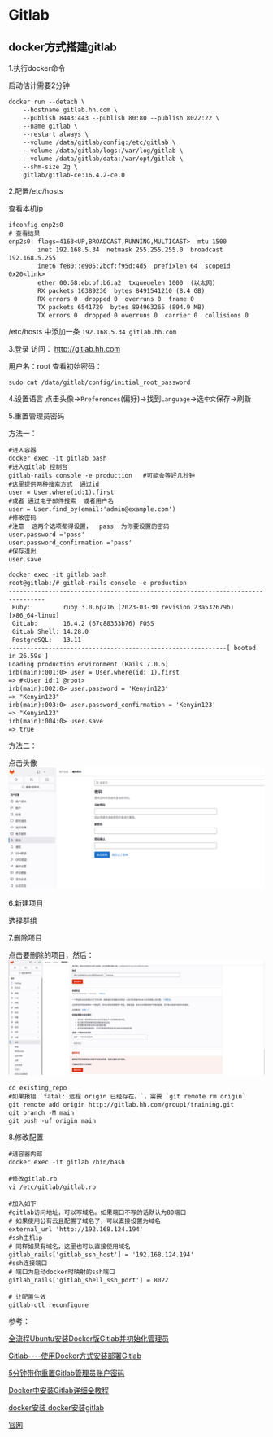 # Gitlab

## docker方式搭建gitlab

1.执行docker命令

启动估计需要2分钟

```shell
docker run --detach \
    --hostname gitlab.hh.com \
    --publish 8443:443 --publish 80:80 --publish 8022:22 \
    --name gitlab \
    --restart always \
    --volume /data/gitlab/config:/etc/gitlab \
    --volume /data/gitlab/logs:/var/log/gitlab \
    --volume /data/gitlab/data:/var/opt/gitlab \
    --shm-size 2g \
    gitlab/gitlab-ce:16.4.2-ce.0
```

2.配置/etc/hosts

查看本机ip

```shell
ifconfig enp2s0
# 查看结果
enp2s0: flags=4163<UP,BROADCAST,RUNNING,MULTICAST>  mtu 1500
        inet 192.168.5.34  netmask 255.255.255.0  broadcast 192.168.5.255
        inet6 fe80::e905:2bcf:f95d:4d5  prefixlen 64  scopeid 0x20<link>
        ether 00:68:eb:bf:b6:a2  txqueuelen 1000  (以太网)
        RX packets 16389236  bytes 8491541210 (8.4 GB)
        RX errors 0  dropped 0  overruns 0  frame 0
        TX packets 6541729  bytes 894963265 (894.9 MB)
        TX errors 0  dropped 0 overruns 0  carrier 0  collisions 0
```

/etc/hosts 中添加一条 `192.168.5.34 gitlab.hh.com`

3.登录
访问： http://gitlab.hh.com

用户名：root
查看初始密码：

```shell
sudo cat /data/gitlab/config/initial_root_password
```

4.设置语言
点击头像->`Preferences`(偏好)->找到`Language`->选`中文`保存->刷新

5.重置管理员密码

方法一：

```shell
#进入容器
docker exec -it gitlab bash
#进入gitlab 控制台
gitlab-rails console -e production   #可能会等好几秒钟
#这里提供两种搜索方式  通过id
user = User.where(id:1).first
#或者 通过电子邮件搜索  或者用户名
user = User.find_by(email:'admin@example.com')
#修改密码
#注意  这两个选项都得设置，  pass  为你要设置的密码
user.password ='pass'
user.password_confirmation ='pass'
#保存退出
user.save
```

```shell
docker exec -it gitlab bash
root@gitlab:/# gitlab-rails console -e production
--------------------------------------------------------------------------------
 Ruby:         ruby 3.0.6p216 (2023-03-30 revision 23a532679b) [x86_64-linux]
 GitLab:       16.4.2 (67c88353b76) FOSS
 GitLab Shell: 14.28.0
 PostgreSQL:   13.11
------------------------------------------------------------[ booted in 26.59s ]
Loading production environment (Rails 7.0.6)
irb(main):001:0> user = User.where(id: 1).first
=> #<User id:1 @root>
irb(main):002:0> user.password = 'Kenyin123'
=> "Kenyin123"
irb(main):003:0> user.password_confirmation = 'Kenyin123'
=> "Kenyin123"
irb(main):004:0> user.save
=> true
```

方法二：

点击头像
![img.png](./images/img.png)

6.新建项目

选择群组

7.删除项目

点击要删除的项目，然后：
![img_1.png](./images/img_1.png)

```shell
cd existing_repo
#如果报错 `fatal: 远程 origin 已经存在。`，需要 `git remote rm origin`
git remote add origin http://gitlab.hh.com/group1/training.git
git branch -M main
git push -uf origin main
```

8.修改配置

```shell
#进容器内部
docker exec -it gitlab /bin/bash

#修改gitlab.rb
vi /etc/gitlab/gitlab.rb

#加入如下
#gitlab访问地址，可以写域名。如果端口不写的话默认为80端口
# 如果使用公有云且配置了域名了，可以直接设置为域名
external_url 'http://192.168.124.194'
#ssh主机ip
# 同样如果有域名，这里也可以直接使用域名
gitlab_rails['gitlab_ssh_host'] = '192.168.124.194'
#ssh连接端口
# 端口为启动docker时映射的ssh端口
gitlab_rails['gitlab_shell_ssh_port'] = 8022

# 让配置生效
gitlab-ctl reconfigure
```

参考：

[全流程Ubuntu安装Docker版Gitlab并初始化管理员](https://cloud.tencent.com/developer/article/2256871)

[Gitlab----使用Docker方式安装部署Gitlab](https://developer.aliyun.com/article/922952)

[5分钟带你重置Gitlab管理员账户密码](https://developer.aliyun.com/article/1356206)

[Docker中安装Gitlab详细全教程](https://blog.csdn.net/lianxiaohei/article/details/122665812)

[docker安装 docker安装gitlab](https://blog.51cto.com/u_16099331/6419143)

[官网](https://docs.gitlab.com/ee/install/docker.html)
